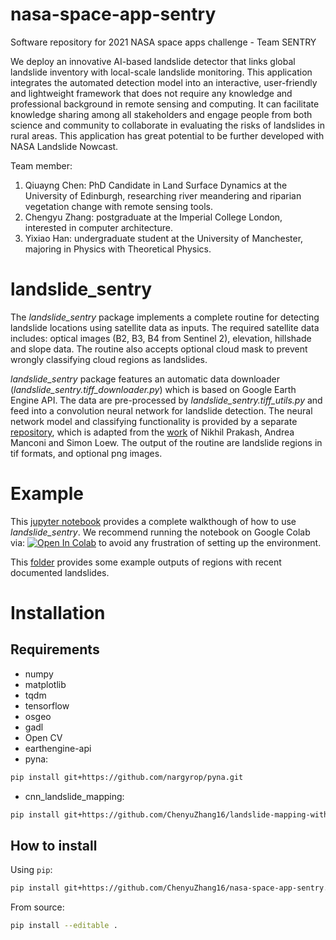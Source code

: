 # nasa-space-app-sentry
Software repository for 2021 NASA space apps challenge - Team SENTRY

We deploy an innovative AI-based landslide detector that links global landslide inventory with local-scale landslide monitoring.  This application integrates the automated detection model into an interactive, user-friendly and lightweight framework that does not require any knowledge and professional background in remote sensing and computing. It can facilitate knowledge sharing among all stakeholders and engage people from both science and community to collaborate in evaluating the risks of landslides in rural areas. This application has great potential to be further developed with NASA Landslide Nowcast.

Team member: 
1. Qiuayng Chen: PhD Candidate in Land Surface Dynamics at the University of Edinburgh, researching river meandering and riparian vegetation change with remote sensing tools.
2. Chengyu Zhang: postgraduate at the Imperial College London, interested in computer architecture.
3. Yixiao Han: undergraduate student at the University of Manchester, majoring in Physics with Theoretical Physics.


# landslide_sentry

The *landslide_sentry* package implements a complete routine for detecting landslide locations using satellite data as inputs. The required satellite data includes: optical images (B2, B3, B4 from Sentinel 2), elevation, hillshade and slope data. The routine also accepts optional cloud mask to prevent wrongly classifying cloud regions as landslides.

*landslide_sentry* package features an automatic data downloader (*landslide_sentry.tiff_downloader.py*) which is based on Google Earth Engine API. The data are pre-processed by *landslide_sentry.tiff_utils.py* and feed into a convolution neural network for landslide detection. The neural network model and classifying functionality is provided by a separate [repository](https://github.com/ChenyuZhang16/landslide-mapping-with-cnn), which is adapted from the [work](https://github.com/nprksh/landslide-mapping-with-cnn) of Nikhil Prakash, Andrea Manconi and Simon Loew. The output of the routine are landslide regions in tif formats, and optional png images.

# Example

This [jupyter notebook](example/detect_landslide_colab.ipynb) provides a complete walkthough of how to use *landslide_sentry*. We recommend running the notebook on Google Colab via: [![Open In Colab](https://colab.research.google.com/assets/colab-badge.svg)](https://colab.research.google.com/github/ChenyuZhang16/nasa-space-app-sentry/blob/main/example/detect_landslide_colab.ipynb) to avoid any frustration of setting up the environment.

This [folder](example/example_outputs) provides some example outputs of regions with recent documented landslides.

# Installation

## Requirements
- numpy
- matplotlib
- tqdm
- tensorflow
- osgeo
- gadl
- Open CV
- earthengine-api
- pyna:
```bash
pip install git+https://github.com/nargyrop/pyna.git
```
- cnn_landslide_mapping:
```bash
pip install git+https://github.com/ChenyuZhang16/landslide-mapping-with-cnn.git
```

## How to install
Using `pip`:

``` bash
pip install git+https://github.com/ChenyuZhang16/nasa-space-app-sentry.git
```

From source:
``` bash
pip install --editable .
```
